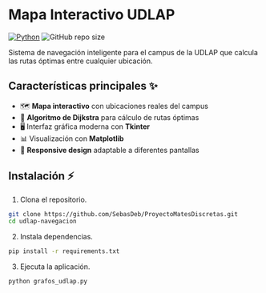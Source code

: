# Mapa Interactivo UDLAP

[![Python](https://img.shields.io/badge/Python-3.8+-blue?logo=python)](https://www.python.org/downloads/)
![GitHub repo size](https://img.shields.io/github/repo-size/tu_usuario/udlap-navegacion)

Sistema de navegación inteligente para el campus de la UDLAP que calcula las rutas óptimas entre cualquier ubicación.


## Características principales ✨

- 🗺️ **Mapa interactivo** con ubicaciones reales del campus
- 📐 **Algoritmo de Dijkstra** para cálculo de rutas óptimas
- 🖥️ Interfaz gráfica moderna con **Tkinter**
- 📊 Visualización con **Matplotlib**
- 📱 **Responsive design** adaptable a diferentes pantallas

## Instalación ⚡

1. Clona el repositorio.
```bash
git clone https://github.com/SebasDeb/ProyectoMatesDiscretas.git
cd udlap-navegacion
```

2. Instala dependencias.
```bash
pip install -r requirements.txt
```

3. Ejecuta la aplicación.
```bash
python grafos_udlap.py
```

